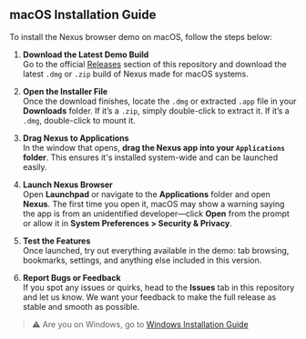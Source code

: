 ## macOS Installation Guide

To install the Nexus browser demo on macOS, follow the steps below:

1. **Download the Latest Demo Build**  
   Go to the official [Releases](./Releases) section of this repository and download the latest `.dmg` or `.zip` build of Nexus made for macOS systems.

2. **Open the Installer File**  
   Once the download finishes, locate the `.dmg` or extracted `.app` file in your **Downloads** folder. If it’s a `.zip`, simply double-click to extract it. If it’s a `.dmg`, double-click to mount it.

3. **Drag Nexus to Applications**  
   In the window that opens, **drag the Nexus app into your `Applications` folder**. This ensures it's installed system-wide and can be launched easily.

4. **Launch Nexus Browser**  
   Open **Launchpad** or navigate to the **Applications** folder and open **Nexus**. The first time you open it, macOS may show a warning saying the app is from an unidentified developer—click **Open** from the prompt or allow it in **System Preferences > Security & Privacy**.

5. **Test the Features**  
   Once launched, try out everything available in the demo: tab browsing, bookmarks, settings, and anything else included in this version.

6. **Report Bugs or Feedback**  
   If you spot any issues or quirks, head to the **Issues** tab in this repository and let us know. We want your feedback to make the full release as stable and smooth as possible.

> ⚠️ Are you on Windows, go to [Windows Installation Guide ](InstallationGuide.md)
